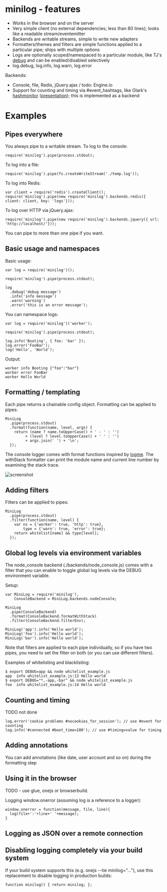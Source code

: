 # minilog - features

- Works in the browser and on the server
- Very simple client (no external dependencies; less than 80 lines); looks like a readable stream/eventemitter
- Backends are writable streams, simple to write new adapters
- Formatters/themes and filters are simple functions applied to a particular pipe; ships with multiple options
- Logs are optionally scoped/namespaced to a particular module, like TJ's [debug](https://github.com/visionmedia/debug) and can be enabled/disabled selectively
- log.debug, log.info, log.warn, log.error

Backends:

- Console, file, Redis, jQuery.ajax / todo: Engine.io
- Support for counting and timing via #event_hashtags, like Olark's [hashmonitor](https://github.com/olark/hashmonitor) ([presentation](https://speakerdeck.com/u/mjpizz/p/monitor-like-a-boss)); this is implemented as a backend

# Examples

## Pipes everywhere

You always pipe to a writable stream. To log to the console:

    require('minilog').pipe(process.stdout);

To log into a file:

    require('minilog').pipe(fs.createWriteStream('./temp.log'));

To log into Redis:

    var client = require('redis').createClient();
    require('minilog').pipe(new require('minilog').backends.redis({ client: client, key: 'logs'}));

To log over HTTP via jQuery.ajax:

    require('minilog').pipe(new require('minilog').backends.jquery({ url: 'http://localhost/'}));

You can pipe to more than one pipe if you want.

## Basic usage and namespaces

Basic usage:

    var log = require('minilog')();

    require('minilog').pipe(process.stdout);

    log
      .debug('debug message')
      .info('info message')
      .warn('warning')
      .error('this is an error message');

You can namespace logs:

    var log = require('minilog')('worker');

    require('minilog').pipe(process.stdout);

    log.info('Booting', { foo: 'bar' });
    log.error('FooBar');
    log('Hello', 'World');

Output:

    worker info Booting {"foo":"bar"}
    worker error FooBar
    worker Hello World

## Formatting / templating

Each pipe returns a chainable config object. Formatting can be applied to pipes:

    MiniLog
      .pipe(process.stdout)
      .format(function(name, level, args) {
        return (name ? name.toUpperCase() + ' - ' : '')
             + (level ? level.toUpperCase() + ' ' : '')
             + args.join(' ') + '\n';
      });

The console logger comes with format functions inspired by [logme](https://github.com/vesln/logme).
The withStack formatter can print the module name and current line number by examining the stack trace.

![screenshot](https://github.com/mixu/minilog/raw/master/test/example/screenshot.png)

## Adding filters

Filters can be applied to pipes:

    MiniLog
      .pipe(process.stdout)
      .filter(function(name, level) {
        var ns = {'worker': true, 'http': true},
            type = {'warn': true, 'error': true};
        return whitelist[name] && type[level];
      });

## Global log levels via environment variables

The node_console backend (./backends/node_console.js) comes with a filter that you can enable to toggle global log levels via the DEBUG environment variable.

Setup:

    var MiniLog = require('minilog'),
        ConsoleBackend = MiniLog.backends.nodeConsole;

    MiniLog
      .pipe(ConsoleBackend)
      .format(ConsoleBackend.formatWithStack)
      .filter(ConsoleBackend.filterEnv);

    MiniLog('app').info('Hello world');
    MiniLog('foo').info('Hello world');
    MiniLog('bar').info('Hello world');

Note that filters are applied to each pipe individually, so if you have two pipes, you need to set the filter on both (or you can use different filters).

Examples of whitelisting and blacklisting:

    $ export DEBUG=app && node whitelist_example.js
    app  info whitelist_example.js:13 Hello world
    $ export DEBUG="*,-app,-bar" && node whitelist_example.js
    foo  info whitelist_example.js:14 Hello world

## Counting and timing

TODO not done

    log.error('cookie problems #nocookies_for_session'); // use #event for counting
    log.info('#connected #boot_time=100'); // use #timing=value for timing

## Adding annotations

You can add annotations (like date, user account and so on) during the formatting step

## Using it in the browser

TODO - use glue, onejs or browserbuild.

Logging window.onerror (assuming log is a reference to a logger):

    window.onerror = function(message, file, line){
      log(file+':'+line+' '+message);
    }

## Logging as JSON over a remote connection

## Disabling logging completely via your build system

If your build system supports this (e.g. onejs --tie minilog="..."), use this replacement to disable logging in production builds:

    function minilog() { return minilog; };

